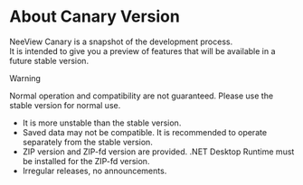 # About Canary Version

<custom-revision/>

NeeView Canary is a snapshot of the development process.  
It is intended to give you a preview of features that will be available in a future stable version.

> [!WARNING]  
> Normal operation and compatibility are not guaranteed. Please use the stable version for normal use.

  * It is more unstable than the stable version.
  * Saved data may not be compatible. It is recommended to operate separately from the stable version.
  * ZIP version and ZIP-fd version are provided. .NET Desktop Runtime must be installed for the ZIP-fd version.
  * Irregular releases, no announcements.
  
